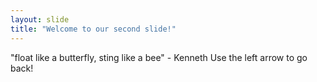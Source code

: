 ```yaml
---
layout: slide
title: "Welcome to our second slide!"
---
```

"float like a butterfly, sting like a bee" - Kenneth
Use the left arrow to go back!
